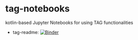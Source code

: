 # tag-notebooks
kotlin-based Jupyter Notebooks for using TAG functionalities

* tag-readme: [![Binder](https://mybinder.org/badge_logo.svg)](https://mybinder.org/v2/gh/HuygensING/tag-notebooks/master?filepath=tag-readme.ipynb)